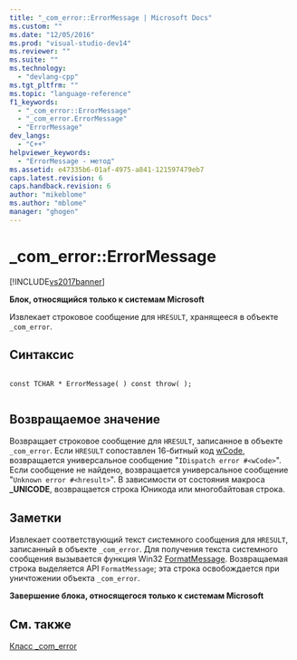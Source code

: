 ```yaml
---
title: "_com_error::ErrorMessage | Microsoft Docs"
ms.custom: ""
ms.date: "12/05/2016"
ms.prod: "visual-studio-dev14"
ms.reviewer: ""
ms.suite: ""
ms.technology: 
  - "devlang-cpp"
ms.tgt_pltfrm: ""
ms.topic: "language-reference"
f1_keywords: 
  - "_com_error::ErrorMessage"
  - "_com_error.ErrorMessage"
  - "ErrorMessage"
dev_langs: 
  - "C++"
helpviewer_keywords: 
  - "ErrorMessage - метод"
ms.assetid: e47335b6-01af-4975-a841-121597479eb7
caps.latest.revision: 6
caps.handback.revision: 6
author: "mikeblome"
ms.author: "mblome"
manager: "ghogen"
---
```

# _com_error::ErrorMessage
[!INCLUDE[vs2017banner](../assembler/inline/includes/vs2017banner.md)]

**Блок, относящийся только к системам Microsoft**  
  
 Извлекает строковое сообщение для `HRESULT`, хранящееся в объекте `_com_error`.  
  
## Синтаксис  
  
```  
  
const TCHAR * ErrorMessage( ) const throw( );  
  
```  
  
## Возвращаемое значение  
 Возвращает строковое сообщение для `HRESULT`, записанное в объекте `_com_error`.  Если `HRESULT` сопоставлен 16\-битный код [wCode](../cpp/com-error-wcode.md), возвращается универсальное сообщение "`IDispatch error #<wCode>`".  Если сообщение не найдено, возвращается универсальное сообщение "`Unknown error #<hresult>`".  В зависимости от состояния макроса **\_UNICODE**, возвращается строка Юникода или многобайтовая строка.  
  
## Заметки  
 Извлекает соответствующий текст системного сообщения для `HRESULT`, записанный в объекте `_com_error`.  Для получения текста системного сообщения вызывается функция Win32 [FormatMessage](http://msdn.microsoft.com/library/windows/desktop/ms679351).  Возвращаемая строка выделяется API `FormatMessage`; эта строка освобождается при уничтожении объекта `_com_error`.  
  
 **Завершение блока, относящегося только к системам Microsoft**  
  
## См. также  
 [Класс \_com\_error](../cpp/com-error-class.md)